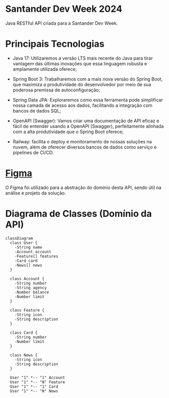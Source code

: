 # Santander Dev Week 2024
Java RESTful API criada para a Santander Dev Week.
# Principais Tecnologias
- Java 17: Utilizaremos a versão LTS mais recente do Java para tirar vantagem das últimas inovações que essa linguagem robusta e amplamente utilizada oferece;

- Spring Boot 3: Trabalharemos com a mais nova versão do Spring Boot, que maximiza a produtividade do desenvolvedor por meio de sua poderosa premissa de autoconfiguração;

- Spring Data JPA: Exploraremos como essa ferramenta pode simplificar nossa camada de acesso aos dados, facilitando a integração com bancos de dados SQL;

- OpenAPI (Swagger): Vamos criar uma documentação de API eficaz e fácil de entender usando a OpenAPI (Swagger), perfeitamente alinhada com a alta produtividade que o Spring Boot oferece;

- Railway: facilita o deploy e monitoramento de nossas soluções na nuvem, além de oferecer diversos bancos de dados como serviço e pipelines de CI/CD.

# [Figma](https://www.figma.com/design/0ZsjwjsYlYd3timxqMWlbj/SANTANDER---Projeto-Web%2FMobile?node-id=1421-432)
O Figma foi utilizado para a abstração do domínio desta API, sendo útil na análise e projeto da solução.

# Diagrama de Classes (Domínio da API)
```mermaid
classDiagram
  class User {
    -String name
    -Account account
    -Feature[] features
    -Card card
    -News[] news
  }

  class Account {
    -String number
    -String agency
    -Number balance
    -Number limit
  }

  class Feature {
    -String icon
    -String description
  }

  class Card {
    -String number
    -Number limit
  }

  class News {
    -String icon
    -String description
  }

  User "1" *-- "1" Account
  User "1" *-- "N" Feature
  User "1" *-- "1" Card
  User "1" *-- "N" News
```


